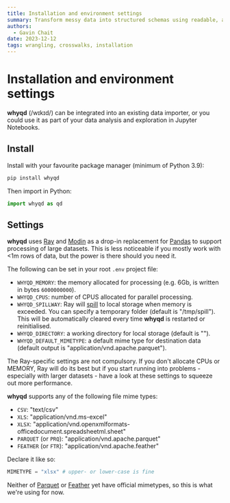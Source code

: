 ```yaml
---
title: Installation and environment settings
summary: Transform messy data into structured schemas using readable, auditable methods. Perform schema-to-schema crosswalks for interoperability and data reuse.
authors:
  - Gavin Chait
date: 2023-12-12
tags: wrangling, crosswalks, installation
---
```

# Installation and environment settings

**whyqd** (/wɪkɪd/) can be integrated into an existing data importer, or you could use it as part of your
data analysis and exploration in Jupyter Notebooks.

## Install

Install with your favourite package manager (minimum of Python 3.9):

```bash
pip install whyqd
```

Then import in Python:

```python
import whyqd as qd
```

## Settings

**whyqd** uses [Ray](https://www.ray.io/) and [Modin](https://modin.readthedocs.io/) as a drop-in replacement for 
[Pandas](https://pandas.pydata.org/) to support processing of large datasets. This is less noticeable if you mostly 
work with <1m rows of data, but the power is there should you need it.

The following can be set in your root `.env` project file:

- `WHYQD_MEMORY`: the memory allocated for processing (e.g. 6Gb, is written in bytes `6000000000`).
- `WHYQD_CPUS`: number of CPUS allocated for parallel processing.
- `WHYQD_SPILLWAY`: Ray will [spill](https://docs.ray.io/en/latest/ray-core/objects/object-spilling.html) to local 
  storage when memory is exceeded. You can specify a temporary folder (default is "/tmp/spill"). This will be automatically
  cleared every time **whyqd** is restarted or reinitialised.
- `WHYQD_DIRECTORY`: a working directory for local storage (default is "").
- `WHYQD_DEFAULT_MIMETYPE`: a default mime type for destination data (default output is 
  "application/vnd.apache.parquet").

The Ray-specific settings are not compulsory. If you don't allocate CPUs or MEMORY, Ray will do its best but if you start
running into problems - especially with larger datasets - have a look at these settings to squeeze out more performance.

**whyqd** supports any of the following file mime types:

- `CSV`: "text/csv"
- `XLS`: "application/vnd.ms-excel"
- `XLSX`: "application/vnd.openxmlformats-officedocument.spreadsheetml.sheet"
- `PARQUET` (or `PRQ`): "application/vnd.apache.parquet"
- `FEATHER` (or `FTR`): "application/vnd.apache.feather"

Declare it like so:

```python
MIMETYPE = "xlsx" # upper- or lower-case is fine
```

Neither of [Parquet](https://parquet.apache.org/docs/overview/) or 
[Feather](https://arrow.apache.org/docs/python/feather.html) yet have official mimetypes, so this is what we're using 
for now.
